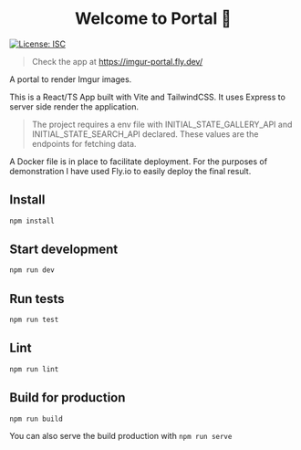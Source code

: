 <h1 align="center">Welcome to Portal 👋</h1>
<p>
  <a href="#" target="_blank">
    <img alt="License: ISC" src="https://img.shields.io/badge/License-ISC-yellow.svg" />
  </a>
</p>

> Check the app at https://imgur-portal.fly.dev/

A portal to render Imgur images.

This is a React/TS App built with Vite and TailwindCSS. It uses Express to server side render the application.

> The project requires a env file with INITIAL_STATE_GALLERY_API and INITIAL_STATE_SEARCH_API declared. These values are the endpoints for fetching data.

A Docker file is in place to facilitate deployment. For the purposes of demonstration I have used Fly.io to easily deploy the final result.

## Install

```sh
npm install
```

## Start development
```sh
npm run dev
```

## Run tests

```sh
npm run test
```

## Lint

```sh
npm run lint
```

## Build for production

```sh
npm run build
```

You can also serve the build production with `npm run serve`